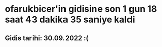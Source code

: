 # ofarukbicer'in gidisine son 1 gun 18 saat 43 dakika 35 saniye kaldi

## Gidis tarihi: 30.09.2022 :(